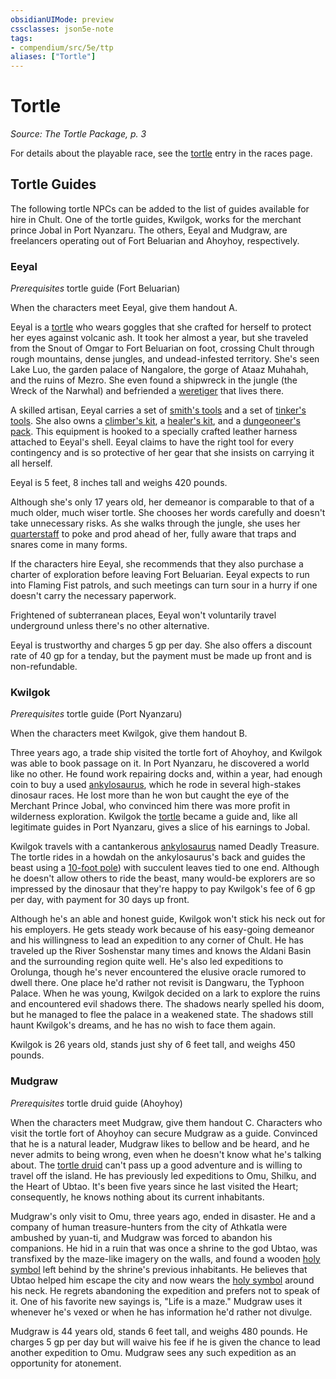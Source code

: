 ```yaml
---
obsidianUIMode: preview
cssclasses: json5e-note
tags:
- compendium/src/5e/ttp
aliases: ["Tortle"]
---
```

# Tortle
*Source: The Tortle Package, p. 3* 

For details about the playable race, see the [tortle](/3-Mechanics/CLI/races/tortle-mpmm.md) entry in the races page.

## Tortle Guides

The following tortle NPCs can be added to the list of guides available for hire in Chult. One of the tortle guides, Kwilgok, works for the merchant prince Jobal in Port Nyanzaru. The others, Eeyal and Mudgraw, are freelancers operating out of Fort Beluarian and Ahoyhoy, respectively.

### Eeyal
*Prerequisites* tortle guide (Fort Beluarian)

When the characters meet Eeyal, give them handout A.

Eeyal is a [tortle](/3-Mechanics/CLI/bestiary/humanoid/tortle-mpmm.md) who wears goggles that she crafted for herself to protect her eyes against volcanic ash. It took her almost a year, but she traveled from the Snout of Omgar to Fort Beluarian on foot, crossing Chult through rough mountains, dense jungles, and undead-infested territory. She's seen Lake Luo, the garden palace of Nangalore, the gorge of Ataaz Muhahah, and the ruins of Mezro. She even found a shipwreck in the jungle (the Wreck of the Narwhal) and befriended a [weretiger](/3-Mechanics/CLI/bestiary/humanoid/weretiger.md) that lives there.

A skilled artisan, Eeyal carries a set of [smith's tools](/3-Mechanics/CLI/items/smiths-tools.md) and a set of [tinker's tools](/3-Mechanics/CLI/items/tinkers-tools.md). She also owns a [climber's kit](/3-Mechanics/CLI/items/climbers-kit.md), a [healer's kit](/3-Mechanics/CLI/items/healers-kit.md), and a [dungeoneer's pack](/3-Mechanics/CLI/items/dungeoneers-pack.md). This equipment is hooked to a specially crafted leather harness attached to Eeyal's shell. Eeyal claims to have the right tool for every contingency and is so protective of her gear that she insists on carrying it all herself.

Eeyal is 5 feet, 8 inches tall and weighs 420 pounds.

Although she's only 17 years old, her demeanor is comparable to that of a much older, much wiser tortle. She chooses her words carefully and doesn't take unnecessary risks. As she walks through the jungle, she uses her [quarterstaff](/3-Mechanics/CLI/items/quarterstaff.md) to poke and prod ahead of her, fully aware that traps and snares come in many forms.

If the characters hire Eeyal, she recommends that they also purchase a charter of exploration before leaving Fort Beluarian. Eeyal expects to run into Flaming Fist patrols, and such meetings can turn sour in a hurry if one doesn't carry the necessary paperwork.

Frightened of subterranean places, Eeyal won't voluntarily travel underground unless there's no other alternative.

Eeyal is trustworthy and charges 5 gp per day. She also offers a discount rate of 40 gp for a tenday, but the payment must be made up front and is non-refundable.

### Kwilgok
*Prerequisites* tortle guide (Port Nyanzaru)

When the characters meet Kwilgok, give them handout B.

Three years ago, a trade ship visited the tortle fort of Ahoyhoy, and Kwilgok was able to book passage on it. In Port Nyanzaru, he discovered a world like no other. He found work repairing docks and, within a year, had enough coin to buy a used [ankylosaurus](/3-Mechanics/CLI/bestiary/beast/ankylosaurus.md), which he rode in several high-stakes dinosaur races. He lost more than he won but caught the eye of the Merchant Prince Jobal, who convinced him there was more profit in wilderness exploration. Kwilgok the [tortle](/3-Mechanics/CLI/bestiary/humanoid/tortle-mpmm.md) became a guide and, like all legitimate guides in Port Nyanzaru, gives a slice of his earnings to Jobal.

Kwilgok travels with a cantankerous [ankylosaurus](/3-Mechanics/CLI/bestiary/beast/ankylosaurus.md) named Deadly Treasure. The tortle rides in a howdah on the ankylosaurus's back and guides the beast using a [10-foot pole](/3-Mechanics/CLI/items/pole-10-foot.md)) with succulent leaves tied to one end. Although he doesn't allow others to ride the beast, many would-be explorers are so impressed by the dinosaur that they're happy to pay Kwilgok's fee of 6 gp per day, with payment for 30 days up front.

Although he's an able and honest guide, Kwilgok won't stick his neck out for his employers. He gets steady work because of his easy-going demeanor and his willingness to lead an expedition to any corner of Chult. He has traveled up the River Soshenstar many times and knows the Aldani Basin and the surrounding region quite well. He's also led expeditions to Orolunga, though he's never encountered the elusive oracle rumored to dwell there. One place he'd rather not revisit is Dangwaru, the Typhoon Palace. When he was young, Kwilgok decided on a lark to explore the ruins and encountered evil shadows there. The shadows nearly spelled his doom, but he managed to flee the palace in a weakened state. The shadows still haunt Kwilgok's dreams, and he has no wish to face them again.

Kwilgok is 26 years old, stands just shy of 6 feet tall, and weighs 450 pounds.

### Mudgraw
*Prerequisites* tortle druid guide (Ahoyhoy)

When the characters meet Mudgraw, give them handout C. Characters who visit the tortle fort of Ahoyhoy can secure Mudgraw as a guide. Convinced that he is a natural leader, Mudgraw likes to bellow and be heard, and he never admits to being wrong, even when he doesn't know what he's talking about. The [tortle druid](/3-Mechanics/CLI/bestiary/humanoid/tortle-druid-mpmm.md) can't pass up a good adventure and is willing to travel off the island. He has previously led expeditions to Omu, Shilku, and the Heart of Ubtao. It's been five years since he last visited the Heart; consequently, he knows nothing about its current inhabitants.

Mudgraw's only visit to Omu, three years ago, ended in disaster. He and a company of human treasure-hunters from the city of Athkatla were ambushed by yuan-ti, and Mudgraw was forced to abandon his companions. He hid in a ruin that was once a shrine to the god Ubtao, was transfixed by the maze-like imagery on the walls, and found a wooden [holy symbol](/3-Mechanics/CLI/items/holy-symbol.md) left behind by the shrine's previous inhabitants. He believes that Ubtao helped him escape the city and now wears the [holy symbol](/3-Mechanics/CLI/items/holy-symbol.md) around his neck. He regrets abandoning the expedition and prefers not to speak of it. One of his favorite new sayings is, "Life is a maze." Mudgraw uses it whenever he's vexed or when he has information he'd rather not divulge.

Mudgraw is 44 years old, stands 6 feet tall, and weighs 480 pounds. He charges 5 gp per day but will waive his fee if he is given the chance to lead another expedition to Omu. Mudgraw sees any such expedition as an opportunity for atonement.